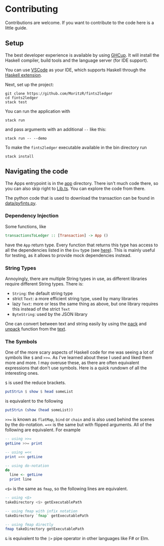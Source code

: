 # Contributing

Contributions are welcome.
If you want to contribute to the code here is a little guide.

## Setup

The best developer experience is available by using [GHCup](https://www.haskell.org/ghcup/).
It will install the Haskell compiler, build tools and the language server (for IDE support).

You can use [VSCode](https://code.visualstudio.com/) as your IDE, which supports Haskell through the [Haskell extension](https://marketplace.visualstudio.com/items?itemName=haskell.haskell).

Next, set up the project:

```
git clone https://github.com/MoritzR/fints2ledger
cd fints2ledger
stack test
```

You can run the application with
```
stack run
```
and pass arguments with an additional `--` like this:
```
stack run -- --demo
```

To make the `fints2ledger` executable available in the bin directory run
```
stack install
```

## Navigating the code

The Apps entrypoint is in the [app](app/) directory. There isn't much code there, so you can also skip right to [Lib.ts](src/Lib.ts).
You can explore the code from there.

The python code that is used to download the transaction can be found in [data/pyfints.py](data/pyfints.py).

### Dependency Injection
Some functions, like
```haskell
transactionsToLedger :: [Transaction] -> App ()
```
have the `App` return type. Every function that returns this type has access to all the dependencies listed in the `Env` type (see [here](src/App.hs)).
This is mainly useful for testing, as it allows to provide mock dependencies instead.

### String Types
Annoyingly, there are multiple String types in use, as different libraries require different String types. There is:
* `String`: the default string type
* strict `Text`: a more efficient string type, used by many libraries
* lazy `Text`: more or less the same thing as above, but one library requires this instead of the strict `Text`
* `ByteString`: used by the JSON library 

One can convert between text and string easily by using the [pack](https://hackage.haskell.org/package/text-2.0.2/docs/Data-Text.html#v:pack) and [unpack](https://hackage.haskell.org/package/text-2.0.2/docs/Data-Text.html#v:unpack) function from the [text](https://hackage.haskell.org/package/text).

### The Symbols
One of the more scary aspects of Haskell code for me was seeing a lot of symbols like `$` and `>>=`. As I've learned about these I used and liked them more and more. I may overuse these, as there are often equivalent expressions that don't use symbols.
Here is a quick rundown of all the interesting ones.

`$` is used the reduce brackets.
```haskell
putStrLn $ show $ head someList
```
is equivalent to the following
```haskell
putStrLn (show (head someList))
```

`>>=` is known as `flatMap`, `bind` or `chain` and is also used behind the scenes by the do-notation. `=<<` is the same but with flipped arguments. All of the following are equivalent.
For example
```haskell
-- using >>=
getLine >>= print

-- using =<<
print =<< getLine

-- using do-notation
do
  line <- getLine
  print line
```

`<$>` is the same as `fmap`, so the following lines are equivalent.
```haskell
-- using <$>
takeDirectory <$> getExecutablePath

-- using fmap with infix notation
takeDirectory `fmap` getExecutablePath

-- using fmap directly
fmap takeDirectory getExecutablePath
```

`&` is equivalent to the `|>` pipe operator in other languages like F# or Elm.